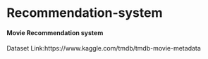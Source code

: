 # Recommendation-system
<h4>Movie Recommendation system</h4>
Dataset Link:https://www.kaggle.com/tmdb/tmdb-movie-metadata
